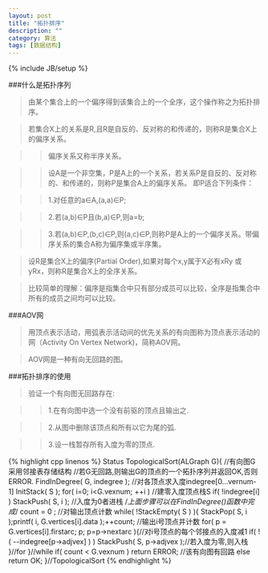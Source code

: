 ```yaml
---
layout: post
title: "拓扑排序"
description: ""
category: 算法
tags: [数据结构]
---
```

{% include JB/setup %}

###什么是拓扑序列

>由某个集合上的一个偏序得到该集合上的一个全序，这个操作称之为拓扑排序。

>若集合X上的关系是R,且R是自反的、反对称的和传递的，则称R是集合X上的偏序关系。

>>偏序关系又称半序关系。

>>设A是一个非空集，P是A上的一个关系，若关系P是自反的、反对称的、和传递的，则称P是集合A上的偏序关系。
即P适合下列条件：

>>1.对任意的a∈A,\(a,a\)∈P;

>>2.若\(a,b\)∈P且\(b,a\)∈P,则a=b;

>>3.若\(a,b\)∈P,\(b,c\)∈P,则\(a,c\)∈P,则称P是A上的一个偏序关系。带偏序关系的集合A称为偏序集或半序集。

>设R是集合X上的偏序\(Partial Order\),如果对每个x,y属于X必有xRy 或 yRx，则称R是集合X上的全序关系。

>比较简单的理解：偏序是指集合中只有部分成员可以比较，全序是指集合中所有的成员之间均可以比较。

<!--more-->
###AOV网

>用顶点表示活动，用弧表示活动间的优先关系的有向图称为顶点表示活动的网（Activity On Vertex Network)，简称AOV网。

>AOV网是一种有向无回路的图。

###拓扑排序的使用

>验证一个有向图无回路存在:

>>1.在有向图中选一个没有前驱的顶点且输出之.

>>2.从图中删除该顶点和所有以它为尾的弧.

>>3.设一栈暂存所有入度为零的顶点.

{% highlight cpp linenos %}
Status TopologicalSort(ALGraph G){
    //有向图G采用邻接表存储结构
    //若G无回路,则输出G的顶点的一个拓扑序列并返回OK,否则ERROR.
    FindInDegree( G, indegree );    //对各顶点求入度indegree[0...vernum-1]
    InitStack( S );
    for( i=0; i<G.vexnum; ++i ) //建零入度顶点栈S
        if( !indegree[i] ) StackPush( S, i ); //入度为0者进栈
    /*上面步骤可以在FindInDegree()函数中完成*/
    count = 0 ; //对输出顶点计数
    while( !StackEmpty( S ) ){
        StackPop( S, i );printf( i, G.vertices[i].data );++count;   //输出i号顶点并计数
        for( p = G.vertices[i].firstarc; p; p=p->nextarc ){//对i号顶点的每个邻接点的入度减1
            if( !( --indegree[p->adjvex] ) ) StackPush( S, p->adjvex );//若入度为零,则入栈
        }//for
    }//while
    if( count < G.vexnum ) return ERROR;    //该有向图有回路
    else return OK;
}//TopologicalSort
{% endhighlight %}